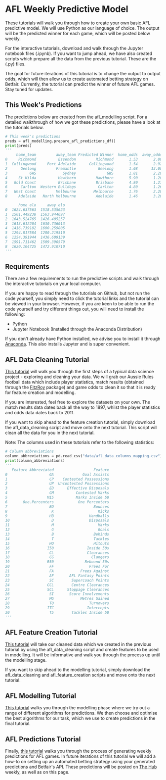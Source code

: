 

# AFL Weekly Predictive Model
These tutorials will walk you through how to create your own basic AFL predictive model. We will use Python as our language of choice. The output will be the predicted winner for each game, which will be posted below weekly.

For the interactive tutorials, download and walk through the Jupyter notebook files (.ipynb). If you want to jump ahead, we have also created scripts which prepare all the data from the previous tutorial. These are the (.py) files.

The goal for future iterations of this tutorial is to change the output to output odds, which will then allow us to create automated betting strategy on Betfair. Currently, the tutorial can predict the winner of future AFL games. Stay tuned for updates.

## This Week's Predictions
The predictions below are created from the afl_modelling script. For a detailed walkthrough of how we got these predictions, please have a look at the tutorials below.
```Python
# This week's predictions
preds = afl_modelling.prepare_afl_predictions_df()
print(preds)
'''
     home_team         away_team Predicted Winner  home_odds  away_odds  \
0     Richmond          Essendon         Richmond       1.53       2.88   
1  Collingwood     Port Adelaide      Collingwood       1.54       2.92   
2      Geelong         Fremantle          Geelong       1.08      13.00   
3          GWS            Sydney              GWS       1.81       2.20   
4     St Kilda          Hawthorn         Hawthorn       5.90       1.20   
5   Gold Coast          Brisbane         Brisbane       4.80       1.27   
6      Carlton  Western Bulldogs          Carlton       4.80       1.26   
7   West Coast         Melbourne        Melbourne       1.76       2.28   
8     Adelaide   North Melbourne         Adelaide       1.46       3.20   

      home_elo     away_elo  
0  1624.637563  1518.535623  
1  1501.449238  1563.944697  
2  1643.524765  1426.405257  
3  1613.612204  1630.736013  
4  1416.739182  1600.259805  
5  1294.817584  1280.219510  
6  1254.391944  1436.609139  
7  1591.711462  1509.390579  
8  1620.104725  1472.910710  
'''
```

## Requirements
There are a few requirements to run the predictive scripts and walk through the interactive tutorials on your local computer. 

If you are happy to read through the tutorials on Github, but not run the code yourself, you simply need to click the tutorial links and the tutorial can be viewed in your browser. However, if you are keen to be able to run the code yourself and try different things out, you will need to install the following:
* Python 
* Jupyter Notebook (Installed through the Anaconda Distribution)

If you don't already have Python installed, we advise you to install it through [Anaconda](https://www.anaconda.com/download/). This also installs Jupyter and is super convenient.

## AFL Data Cleaning Tutorial
[This tutorial](https://github.com/betfair-datascientists/Predictive-Models/blob/master/AFL-Weekly-Predictive-Model/01.%20afl_data_cleaning_tutorial.ipynb) will walk you through the first steps of a typical data science project - exploring and cleaning your data. We will grab our Aussie Rules football data which include player statistics, match results (obtained through the [FitzRoy](https://github.com/jimmyday12/fitzRoy) package) and game odds to clean it so that it is ready for feature creation and modelling.

If you are interested, feel free to explore the datasets on your own. The match results data dates back all the way to 1897, whilst the player statistics and odds data dates back to 2011.

If you want to skip ahead to the feature creation tutorial, simply download the afl_data_cleaning script and move onto the next tutorial. This script will clean all the data for you in the next tutorial.

Note: The columns used in these tutorials refer to the following statistics:

```Python
# Column abbreviations
column_abbreviations = pd.read_csv("data/afl_data_columns_mapping.csv")
print(column_abbreviations)
'''
   Feature Abbreviated                  Feature
0                   GA             Goal Assists
1                   CP    Contested Possessions
2                   UP  Uncontested Possessions
3                   ED      Effective Disposals
4                   CM          Contested Marks
5                  MI5          Marks Inside 50
6       One.Percenters           One Percenters
7                   BO                  Bounces
8                    K                    Kicks
9                   HB                Handballs
10                   D                Disposals
11                   M                    Marks
12                   G                    Goals
13                   B                  Behinds
14                   T                  Tackles
15                  HO                  Hitouts
16                 I50               Inside 50s
17                  CL               Clearances
18                  CG                 Clangers
19                 R50              Rebound 50s
20                  FF                Frees For
21                  FA            Frees Against
22                  AF       AFL Fantasy Points
23                  SC        Supercoach Points
24                 CCL        Centre Clearances
25                 SCL      Stoppage Clearances
26                  SI       Score Involvements
27                  MG            Metres Gained
28                  TO                Turnovers
29                 ITC               Intercepts
30                  T5        Tackles Inside 50
'''
```

## AFL Feature Creation Tutorial
[This tutorial](https://github.com/betfair-datascientists/Predictive-Models/blob/master/AFL-Weekly-Predictive-Model/02.%20afl_feature_creation_tutorial.ipynb) will take our cleaned data which we created in the previous tutorial by using the afl_data_cleaning script and create features to be used in modelling.
It will be informative and walk you through the process up until the modelling stage.

If you want to skip ahead to the modelling tutorial, simply download the afl_data_cleaning and afl_feature_creation scripts and move onto the next tutorial. 

## AFL Modelling Tutorial
[This tutorial](https://github.com/betfair-datascientists/Predictive-Models/blob/master/AFL-Weekly-Predictive-Model/03.%20afl_modelling.ipynb) walks you through the modelling phase where we try out a range of different algorithms for predictions. We then choose and optimise the best algorithms for our task, which we use to create predictions in the final tutorial.

## AFL Predictions Tutorial
Finally, [this tutorial](https://github.com/betfair-datascientists/Predictive-Models/blob/master/AFL-Weekly-Predictive-Model/04.%20afl_weekly_predictions.ipynb) walks you through the process of generating weekly predictions for AFL games. In future iterations of this tutorial we will add a how-to on setting up an automated betting strategy using your generated predictions and Betfair's API. These predictions will be posted on [The Hub](https://www.betfair.com.au/hub/tools/models/afl-prediction-model/) weekly, as well as on this page.
